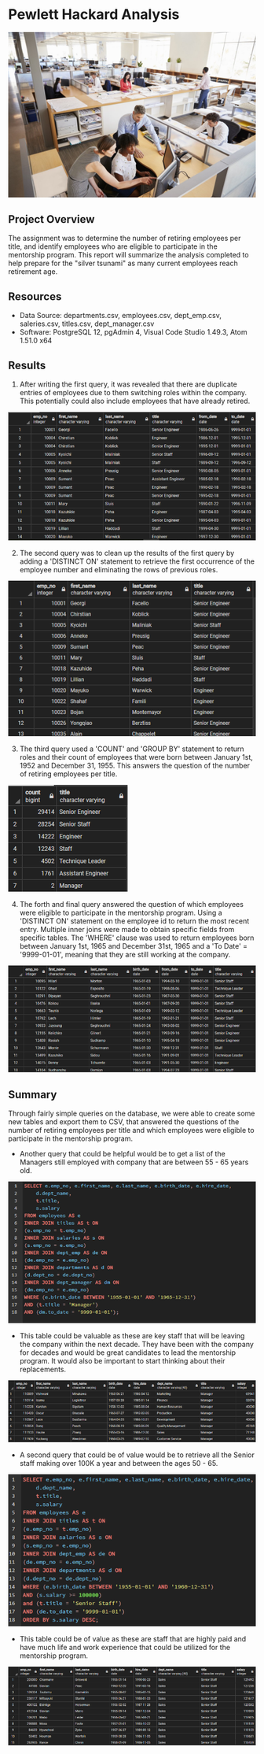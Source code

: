 # Pewlett Hackard Analysis

![Banner:](Analysis/Banner.jpg)

## Project Overview
The assignment was to determine the number of retiring employees per title, and
identify employees who are eligible to participate in the mentorship program.
This report will summarize the analysis completed to help prepare for the
"silver tsunami" as many current employees reach retirement age.

## Resources
- Data Source: departments.csv, employees.csv, dept_emp.csv, saleries.csv,
  titles.csv, dept_manager.csv
- Software: PostgreSQL 12, pgAdmin 4, Visual Code Studio 1.49.3, Atom 1.51.0 x64

## Results
1. After writing the first query, it was revealed that there are duplicate entries of employees due to them switching roles within the company. This potentially could also include employees that have already retired.

![Retirement Titles:](Analysis/RetirementTitles.png)

2. The second query was to clean up the results of the first query by adding a
  'DISTINCT ON' statement to retrieve the first occurrence of the employee
  number and eliminating the rows of previous roles.

![Unique Titles:](Analysis/UniqueTitles.png)

3. The third query used a 'COUNT' and 'GROUP BY' statement to return roles and
  their count of employees that were born between January 1st, 1952 and December
  31, 1955. This answers the question of the number of retiring employees per
  title.

![Retiring Titles:](Analysis/RetiringTitles.png)

4. The forth and final query answered the question of which employees were eligible
  to participate in the mentorship program. Using a 'DISTINCT ON' statement on
  the employee id to return the most recent entry. Multiple inner joins were made
  to obtain specific fields from specific tables. The 'WHERE' clause was used to
  return employees born between January 1st, 1965 and December 31st, 1965 and a
  'To Date' = '9999-01-01', meaning that they are still working at the company.

![Mentorship Eligibility:](Analysis/MentorshipEligibility.png)

## Summary
Through fairly simple queries on the database, we were able to create some new
tables and export them to CSV, that answered the questions of the number of retiring
employees per title and which employees were eligible to participate in the
mentorship program.

- Another query that could be helpful would be to get a list of the Managers still
employed with company that are between 55 - 65 years old.

![Managers Query:](Analysis/ManagersQuery.png)

- This table could be valuable as these are key staff that will be leaving the
company within the next decade. They have been with the company for decades and
would be great candidates to lead the mentorship program. It would also be important to start thinking about their replacements.

![Managers Table:](Analysis/ManagersTable.png)

- A second query that could be of value would be to retrieve all the Senior staff
making over 100K a year and between the ages 50 - 65.

![Senior Staff Query:](Analysis/SenoirStaffQuery.png)

- This table could be of value as these are staff that are highly paid and have
much life and work experience that could be utilized for the mentorship program.

![Senior Staff Query:](Analysis/SenoirStaffTable.png)
